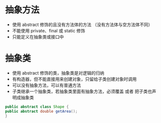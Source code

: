 # 抽象方法
- 使用 abstract 修饰的且没有方法体的方法 （没有方法体与空方法体不同）
- 不能使用 private、final 或 static 修饰
- 只能定义在抽象类或接口中
# 抽象类
- 使用 abstract 修饰的类，抽象类是对逻辑的归纳
- 有构造器，但不能直接用来创建对象，只留给子类创建对象时调用
- 可以没有抽象方法，可以有普通方法
- 子类继承一个抽象类，若抽象类里面有抽象方法，必须覆盖 或者 把子类也声明成抽象类
```java
public abstract class Shape {
public abstract double getArea();
}
```
